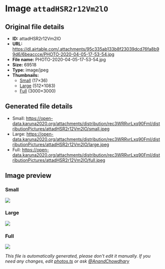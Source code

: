 # Image `attadHSR2r12Vm2lO`

## Original file details

- **ID:** attadHSR2r12Vm2lO
- **URL:** https://dl.airtable.com/.attachments/95c335ab133b8f23039dcd76fa8b99d6/6beaccce/PHOTO-2020-04-05-17-53-54.jpg
- **File name:** PHOTO-2020-04-05-17-53-54.jpg
- **Size:** 69518
- **Type:** image/jpeg
- **Thumbnails:**
  - [Small](https://dl.airtable.com/.attachmentThumbnails/2f8b961866725989920ac7f13fa82e01/be43ee8d) (17×36)
  - [Large](https://dl.airtable.com/.attachmentThumbnails/ee111792cb01b512db2dca2d7eee2369/727f7e61) (512×1083)
  - [Full](https://dl.airtable.com/.attachmentThumbnails/ba0bfebca4ba66e2c22024684b29a86e/3b2c5f53) (3000×3000)

## Generated file details

- Small: https://open-data.karuna2020.org/attachments/distribution/rec3WRRvrLxq90FmI/distributionPictures/attadHSR2r12Vm2lO/small.jpeg
- Large: https://open-data.karuna2020.org/attachments/distribution/rec3WRRvrLxq90FmI/distributionPictures/attadHSR2r12Vm2lO/large.jpeg
- Full: https://open-data.karuna2020.org/attachments/distribution/rec3WRRvrLxq90FmI/distributionPictures/attadHSR2r12Vm2lO/full.jpeg

## Image preview

### Small

![](https://open-data.karuna2020.org/attachments/distribution/rec3WRRvrLxq90FmI/distributionPictures/attadHSR2r12Vm2lO/small.jpeg)

### Large

![](https://open-data.karuna2020.org/attachments/distribution/rec3WRRvrLxq90FmI/distributionPictures/attadHSR2r12Vm2lO/large.jpeg)

### Full

![](https://open-data.karuna2020.org/attachments/distribution/rec3WRRvrLxq90FmI/distributionPictures/attadHSR2r12Vm2lO/full.jpeg)

_This file is automatically generated, please don't edit it manually. If you need any changes, edit [photos.ts](/photos.ts) or ask [@AnandChowdhary](https://github.com/AnandChowdhary)_
